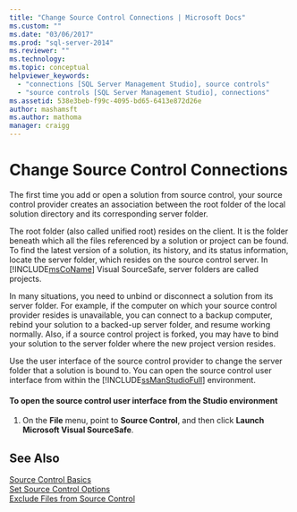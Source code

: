 ```yaml
---
title: "Change Source Control Connections | Microsoft Docs"
ms.custom: ""
ms.date: "03/06/2017"
ms.prod: "sql-server-2014"
ms.reviewer: ""
ms.technology:
ms.topic: conceptual
helpviewer_keywords: 
  - "connections [SQL Server Management Studio], source controls"
  - "source controls [SQL Server Management Studio], connections"
ms.assetid: 538e3beb-f99c-4095-bd65-6413e872d26e
author: mashamsft
ms.author: mathoma
manager: craigg
---
```

# Change Source Control Connections
  The first time you add or open a solution from source control, your source control provider creates an association between the root folder of the local solution directory and its corresponding server folder.  
  
 The root folder (also called unified root) resides on the client. It is the folder beneath which all the files referenced by a solution or project can be found. To find the latest version of a solution, its history, and its status information, locate the server folder, which resides on the source control server. In [!INCLUDE[msCoName](../includes/msconame-md.md)] Visual SourceSafe, server folders are called projects.  
  
 In many situations, you need to unbind or disconnect a solution from its server folder. For example, if the computer on which your source control provider resides is unavailable, you can connect to a backup computer, rebind your solution to a backed-up server folder, and resume working normally. Also, if a source control project is forked, you may have to bind your solution to the server folder where the new project version resides.  
  
 Use the user interface of the source control provider to change the server folder that a solution is bound to. You can open the source control user interface from within the [!INCLUDE[ssManStudioFull](../includes/ssmanstudiofull-md.md)] environment.  
  
#### To open the source control user interface from the Studio environment  
  
1.  On the **File** menu, point to **Source Control**, and then click **Launch Microsoft Visual SourceSafe**.  
  
## See Also  
 [Source Control Basics](../../2014/database-engine/source-control-basics.md)   
 [Set Source Control Options](../../2014/database-engine/set-source-control-options.md)   
 [Exclude Files from Source Control](../../2014/database-engine/exclude-files-from-source-control.md)  
  
  
